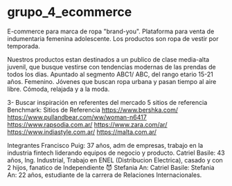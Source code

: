 # grupo_4_ecommerce

E-commerce para marca de ropa "brand-you". Plataforma para venta de indumentaria femenina adolescente. Los productos son ropa de vestir por temporada. 

Nuestros productos estan destinados a un publico de clase media-alta juvenil, que busque vestirse con tendencias modernas de las prendas de todos los dias. Apuntado al segmento ABC1/ ABC, del rango etario 15-21 años. Femenino. Jóvenes que buscan ropa urbana y pasan tiempo al aire libre. Cómoda, relajada y a la moda.


3- Buscar inspiración en referentes del mercado 5 sitios de referencia
Benchmark:
Sitios de Referencia
https://www.bershka.com/  
https://www.pullandbear.com/ww/woman-n6417
https://www.rapsodia.com.ar/
https://www.zara.com/ar/
https://www.indiastyle.com.ar/
https://malta.com.ar/


Integrantes
Francisco Puig: 37 años, adm de empresas, trabajo en la industria fintech liderando equipos de negocio y producto. 
Catriel Basile: 43 años, Ing. Industrial, Trabajo en ENEL (Distribucion Electrica), casado y con 2 hijos, fanatico de Independiente :smiling_imp:
Stefania An: 
Catriel Basile: 
Stefania An: 22 años, estudiante de la carrera de Relaciones Internacionales. 





